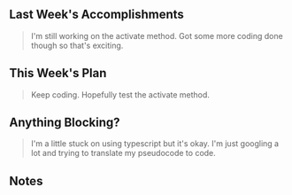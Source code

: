 ## Last Week's Accomplishments

> I'm still working on the activate method. Got some more coding done
> though so that's exciting. 

## This Week's Plan

> Keep coding. Hopefully test the activate method. 

## Anything Blocking?

> I'm a little stuck on using typescript but it's okay. I'm just googling
> a lot and trying to translate my pseudocode to code. 

## Notes

> 
